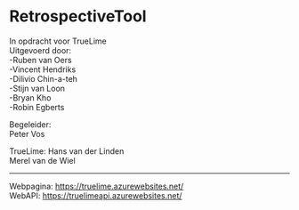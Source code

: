 RetrospectiveTool
=================

In opdracht voor TrueLime  
Uitgevoerd door:  
-Ruben van Oers  
-Vincent Hendriks  
-Dilivio Chin-a-teh  
-Stijn van Loon  
-Bryan Kho  
-Robin Egberts  

Begeleider:  
Peter Vos  

TrueLime:
Hans van der Linden  
Merel van de Wiel  

--------------------

Webpagina: https://truelime.azurewebsites.net/  
WebAPI: https://truelimeapi.azurewebsites.net/  
